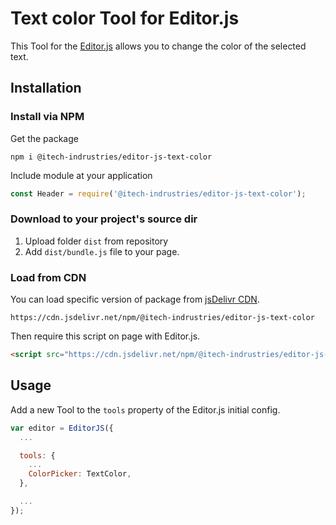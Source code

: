 
# Text color Tool for Editor.js

This Tool for the [Editor.js](https://editorjs.io) allows you to change the color of the selected text.

## Installation

### Install via NPM

Get the package

```shell
npm i @itech-indrustries/editor-js-text-color
```

Include module at your application

```javascript
const Header = require('@itech-indrustries/editor-js-text-color');
```

### Download to your project's source dir

1. Upload folder `dist` from repository
2. Add `dist/bundle.js` file to your page.

### Load from CDN

You can load specific version of package from [jsDelivr CDN](https://www.jsdelivr.com/package/npm/@itech-indrustries/editor-js-text-color).

`https://cdn.jsdelivr.net/npm/@itech-indrustries/editor-js-text-color`

Then require this script on page with Editor.js.

```html
<script src="https://cdn.jsdelivr.net/npm/@itech-indrustries/editor-js-text-color@latest"></script>
```

## Usage

Add a new Tool to the `tools` property of the Editor.js initial config.

```javascript
var editor = EditorJS({
  ...

  tools: {
    ...
    ColorPicker: TextColor,
  },

  ...
});
```
